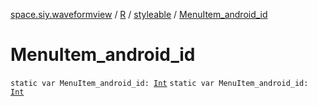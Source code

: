 [space.siy.waveformview](../../index.md) / [R](../index.md) / [styleable](index.md) / [MenuItem_android_id](./-menu-item_android_id.md)

# MenuItem_android_id

`static var MenuItem_android_id: `[`Int`](https://kotlinlang.org/api/latest/jvm/stdlib/kotlin/-int/index.html)
`static var MenuItem_android_id: `[`Int`](https://kotlinlang.org/api/latest/jvm/stdlib/kotlin/-int/index.html)